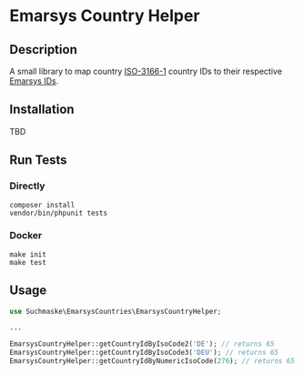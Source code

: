# Emarsys Country Helper

## Description

A small library to map country [ISO-3166-1](https://en.wikipedia.org/wiki/List_of_ISO_3166_country_codes) country IDs to their respective [Emarsys IDs](https://help.emarsys.com/hc/en-us/articles/115004634749-single-choice-fields-and-their-values).

## Installation

TBD

## Run Tests

### Directly 


```
composer install
vendor/bin/phpunit tests
```

### Docker

```
make init
make test
```

## Usage

```php
use Suchmaske\EmarsysCountries\EmarsysCountryHelper;

...

EmarsysCountryHelper::getCountryIdByIsoCode2('DE'); // returns 65
EmarsysCountryHelper::getCountryIdByIsoCode3('DEU'); // returns 65 
EmarsysCountryHelper::getCountryIdByNumericIsoCode(276); // returns 65
```